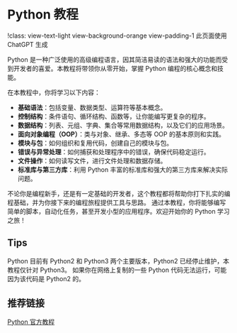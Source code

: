 # Python 教程

!class: view-text-light view-background-orange view-padding-1
此页面使用 ChatGPT 生成

Python 是一种广泛使用的高级编程语言，因其简洁易读的语法和强大的功能而受到开发者的喜爱。本教程将带领你从零开始，掌握 Python 编程的核心概念和技能。

在本教程中，你将学习以下内容：

* **基础语法**：包括变量、数据类型、运算符等基本概念。
* **控制结构**：条件语句、循环结构、函数等，让你能编写更复杂的程序。
* **数据结构**：列表、元组、字典、集合等常用数据结构，以及它们的应用场景。
* **面向对象编程（OOP）**：类与对象、继承、多态等 OOP 的基本原则和实践。
* **模块与包**：如何组织和复用代码，创建自己的模块与包。
* **错误与异常处理**：如何捕获和处理程序中的错误，确保代码稳定运行。
* **文件操作**：如何读写文件，进行文件处理和数据存储。
* **标准库与第三方库**：利用 Python 丰富的标准库和强大的第三方库来解决实际问题。

不论你是编程新手，还是有一定基础的开发者，这个教程都将帮助你打下扎实的编程基础，并为你接下来的编程旅程提供工具与思路。
通过本教程，你将能够编写简单的脚本，自动化任务，甚至开发小型的应用程序。欢迎开始你的 Python 学习之旅！

## Tips

Python 目前有 Python2 和 Python3 两个主要版本，Python2 已经停止维护，本教程仅针对 Python3。
如果你在网络上复制的一些 Python 代码无法运行，可能因为该代码是 Python2 的。

## 推荐链接

[Python 官方教程](https://docs.python.org/3/tutorial/)

